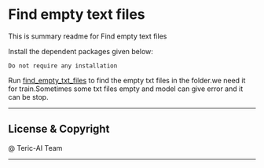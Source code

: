 # Find empty text files

This is summary readme for Find empty text files

Install the dependent packages given below:
```
Do not require any installation
```


Run [find_empty_txt_files](find_empty_txt_files.py) to find the empty txt files in the folder.we need it for train.Sometimes some txt files empty and model can give error and it can be stop.




---
## License & Copyright

@ Teric-AI Team

***
